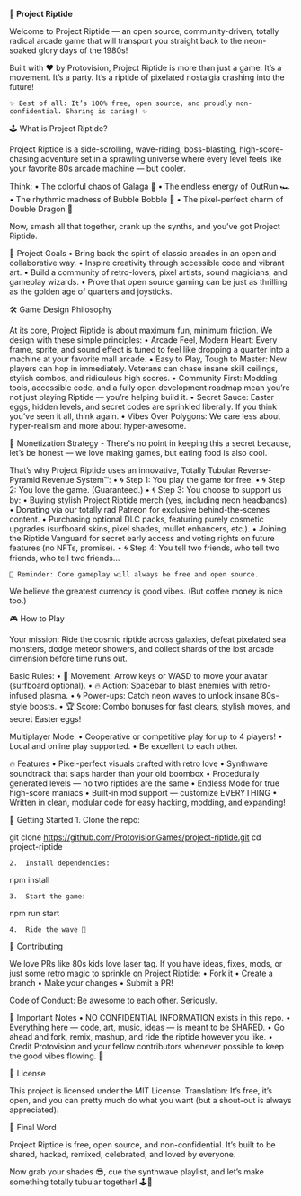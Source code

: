 **🌊 Project Riptide**

Welcome to Project Riptide — an open source, community-driven, totally radical arcade game that will transport you straight back to the neon-soaked glory days of the 1980s!

Built with ❤️ by Protovision, Project Riptide is more than just a game.
It’s a movement.
It’s a party.
It’s a riptide of pixelated nostalgia crashing into the future!

	✨ Best of all: It’s 100% free, open source, and proudly non-confidential. Sharing is caring! ✨

🕹️ What is Project Riptide?

Project Riptide is a side-scrolling, wave-riding, boss-blasting, high-score-chasing adventure set in a sprawling universe where every level feels like your favorite 80s arcade machine — but cooler.

Think:
	•	The colorful chaos of Galaga 🚀
	•	The endless energy of OutRun 🏎️
	•	The rhythmic madness of Bubble Bobble 🫧
	•	The pixel-perfect charm of Double Dragon 🥋

Now, smash all that together, crank up the synths, and you’ve got Project Riptide.

🎯 Project Goals
	•	Bring back the spirit of classic arcades in an open and collaborative way.
	•	Inspire creativity through accessible code and vibrant art.
	•	Build a community of retro-lovers, pixel artists, sound magicians, and gameplay wizards.
	•	Prove that open source gaming can be just as thrilling as the golden age of quarters and joysticks.

🛠️ Game Design Philosophy

At its core, Project Riptide is about maximum fun, minimum friction.
We design with these simple principles:
	•	Arcade Feel, Modern Heart:
Every frame, sprite, and sound effect is tuned to feel like dropping a quarter into a machine at your favorite mall arcade.
	•	Easy to Play, Tough to Master:
New players can hop in immediately. Veterans can chase insane skill ceilings, stylish combos, and ridiculous high scores.
	•	Community First:
Modding tools, accessible code, and a fully open development roadmap mean you’re not just playing Riptide — you’re helping build it.
	•	Secret Sauce:
Easter eggs, hidden levels, and secret codes are sprinkled liberally. If you think you’ve seen it all, think again.
	•	Vibes Over Polygons:
We care less about hyper-realism and more about hyper-awesome.

💸 Monetization Strategy - There's no point in keeping this a secret because, let’s be honest — we love making games, but eating food is also cool.

That’s why Project Riptide uses an innovative, Totally Tubular Reverse-Pyramid Revenue System™:
	•	🌀 Step 1: You play the game for free.
	•	🌀 Step 2: You love the game. (Guaranteed.)
	•	🌀 Step 3: You choose to support us by:
	•	Buying stylish Project Riptide merch (yes, including neon headbands).
	•	Donating via our totally rad Patreon for exclusive behind-the-scenes content.
	•	Purchasing optional DLC packs, featuring purely cosmetic upgrades (surfboard skins, pixel shades, mullet enhancers, etc.).
	•	Joining the Riptide Vanguard for secret early access and voting rights on future features (no NFTs, promise).
	•	🌀 Step 4: You tell two friends, who tell two friends, who tell two friends…

	🌊 Reminder: Core gameplay will always be free and open source.
We believe the greatest currency is good vibes. (But coffee money is nice too.)


🎮 How to Play

Your mission:
Ride the cosmic riptide across galaxies, defeat pixelated sea monsters, dodge meteor showers, and collect shards of the lost arcade dimension before time runs out.

Basic Rules:
	•	🚀 Movement: Arrow keys or WASD to move your avatar (surfboard optional).
	•	🔥 Action: Spacebar to blast enemies with retro-infused plasma.
	•	🌀 Power-ups: Catch neon waves to unlock insane 80s-style boosts.
	•	🏆 Score: Combo bonuses for fast clears, stylish moves, and secret Easter eggs!

Multiplayer Mode:
	•	Cooperative or competitive play for up to 4 players!
	•	Local and online play supported.
	•	Be excellent to each other.

🔥 Features
	•	Pixel-perfect visuals crafted with retro love
	•	Synthwave soundtrack that slaps harder than your old boombox
	•	Procedurally generated levels — no two riptides are the same
	•	Endless Mode for true high-score maniacs
	•	Built-in mod support — customize EVERYTHING
	•	Written in clean, modular code for easy hacking, modding, and expanding!

🚀 Getting Started
	1.	Clone the repo:

git clone https://github.com/ProtovisionGames/project-riptide.git
cd project-riptide


	2.	Install dependencies:

npm install


	3.	Start the game:

npm run start


	4.	Ride the wave 🌊

🤝 Contributing

We love PRs like 80s kids love laser tag.
If you have ideas, fixes, mods, or just some retro magic to sprinkle on Project Riptide:
	•	Fork it
	•	Create a branch
	•	Make your changes
	•	Submit a PR!

Code of Conduct: Be awesome to each other. Seriously.

📢 Important Notes
	•	NO CONFIDENTIAL INFORMATION exists in this repo.
	•	Everything here — code, art, music, ideas — is meant to be SHARED.
	•	Go ahead and fork, remix, mashup, and ride the riptide however you like.
	•	Credit Protovision and your fellow contributors whenever possible to keep the good vibes flowing. 🌟

📜 License

This project is licensed under the MIT License.
Translation: It’s free, it’s open, and you can pretty much do what you want (but a shout-out is always appreciated).

🌈 Final Word

Project Riptide is free, open source, and non-confidential.
It’s built to be shared, hacked, remixed, celebrated, and loved by everyone.

Now grab your shades 😎, cue the synthwave playlist, and let’s make something totally tubular together! 🕹️🌊
